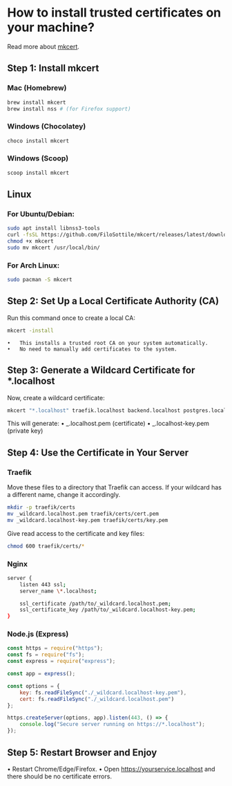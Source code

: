 # How to install trusted certificates on your machine?

Read more about [mkcert](https://github.com/FiloSottile/mkcert).

## Step 1: Install mkcert

### Mac (Homebrew)

```sh
brew install mkcert
brew install nss # (for Firefox support)
```

### Windows (Chocolatey)

```sh
choco install mkcert
```

### Windows (Scoop)

```sh
scoop install mkcert
```

## Linux

### For Ubuntu/Debian:

```sh
sudo apt install libnss3-tools
curl -fsSL https://github.com/FiloSottile/mkcert/releases/latest/download/mkcert-$(uname -s)-$(uname -m) -o mkcert
chmod +x mkcert
sudo mv mkcert /usr/local/bin/
```

### For Arch Linux:

```sh
sudo pacman -S mkcert
```

## Step 2: Set Up a Local Certificate Authority (CA)

Run this command once to create a local CA:

```sh
mkcert -install
```

    •	This installs a trusted root CA on your system automatically.
    •	No need to manually add certificates to the system.

## Step 3: Generate a Wildcard Certificate for \*.localhost

Now, create a wildcard certificate:

```sh
mkcert "*.localhost" traefik.localhost backend.localhost postgres.localhost localhost 127.0.0.1 ::1
```

This will generate:
• _.localhost.pem (certificate)
• _.localhost-key.pem (private key)

## Step 4: Use the Certificate in Your Server

### Traefik

Move these files to a directory that Traefik can access.
If your wildcard has a different name, change it accordingly.

```sh
mkdir -p traefik/certs
mv _wildcard.localhost.pem traefik/certs/cert.pem
mv _wildcard.localhost-key.pem traefik/certs/key.pem
```

Give read access to the certificate and key files:

```sh
chmod 600 traefik/certs/*
```

### Nginx

```sh
server {
    listen 443 ssl;
    server_name \*.localhost;

    ssl_certificate /path/to/_wildcard.localhost.pem;
    ssl_certificate_key /path/to/_wildcard.localhost-key.pem;
}
```

### Node.js (Express)

```javascript
const https = require("https");
const fs = require("fs");
const express = require("express");

const app = express();

const options = {
    key: fs.readFileSync("./_wildcard.localhost-key.pem"),
    cert: fs.readFileSync("./_wildcard.localhost.pem")
};

https.createServer(options, app).listen(443, () => {
    console.log("Secure server running on https://*.localhost");
});
```

## Step 5: Restart Browser and Enjoy

• Restart Chrome/Edge/Firefox.
• Open https://yourservice.localhost and there should be no certificate errors.
